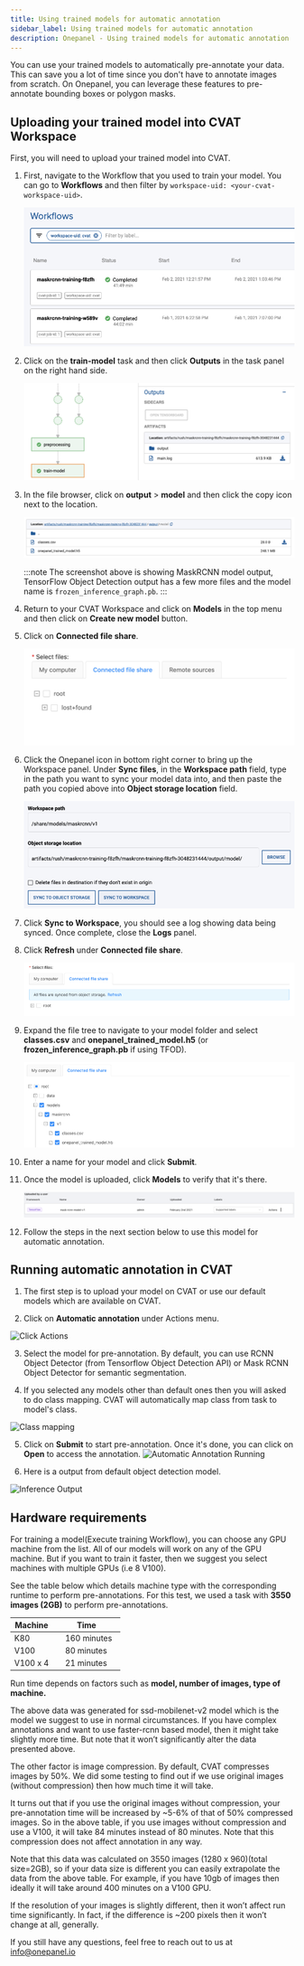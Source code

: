 ```yaml
---
title: Using trained models for automatic annotation
sidebar_label: Using trained models for automatic annotation
description: Onepanel - Using trained models for automatic annotation
---
```


You can use your trained models to automatically pre-annotate your data. This can save you a lot of time since you don't have to annotate images from scratch. On Onepanel, you can leverage these features to pre-annotate bounding boxes or polygon masks.

## Uploading your trained model into CVAT Workspace

First, you will need to upload your trained model into CVAT.

1. First, navigate to the Workflow that you used to train your model. You can go to **Workflows** and then filter by `workspace-uid: <your-cvat-workspace-uid>`.

    ![](../../../static/img/automatic-annotation-131131.png)

2. Click on the **train-model** task and then click **Outputs** in the task panel on the right hand side.

    ![](../../../static/img/automatic-annotation-130955.png)

3. In the file browser, click on **output** > **model** and then click the copy icon next to the location.

    ![](../../../static/img/automatic-annotation-131405.png)

    :::note
    The screenshot above is showing MaskRCNN model output, TensorFlow Object Detection output has a few more files and the model name is `frozen_inference_graph.pb`.
    :::

4. Return to your CVAT Workspace and click on **Models** in the top menu and then click on **Create new model** button.

5. Click on **Connected file share**.

    ![](../../../static/img/quickstart-212157.png)
  
6. Click the Onepanel icon in bottom right corner to bring up the Workspace panel. Under **Sync files**, in the **Workspace path** field, type in the path you want to sync your model data into, and then paste the path you copied above into **Object storage location** field.

    ![](../../../static/img/automatic-annotation-142205.png)

7. Click **Sync to Workspace**, you should see a log showing data being synced. Once complete, close the **Logs** panel.

8. Click **Refresh** under **Connected file share**.

    ![](../../../static/img/automatic-annotation-142859.png)

9.  Expand the file tree to navigate to your model folder and select **classes.csv** and **onepanel_trained_model.h5** (or **frozen_inference_graph.pb** if using TFOD).

    ![](../../../static/img/automatic-annotation-143127.png)

10. Enter a name for your model and click **Submit**.

11. Once the model is uploaded, click **Models** to verify that it's there.

    ![](../../../static/img/automatic-annotation-143520.png)

12. Follow the steps in the next section below to use this model for automatic annotation.

## Running automatic annotation in CVAT

1. The first step is to upload your model on CVAT or use our default models which are available on CVAT. 

2. Click on **Automatic annotation** under Actions menu. 

  ![Click Actions](/img/cvat_select_automatic_annotation.png)

3. Select the model for pre-annotation. By default, you can use RCNN Object Detector (from Tensorflow Object Detection API) or  Mask RCNN Object Detector for semantic segmentation.

4. If you selected any models other than default ones then you will asked to do class mapping. CVAT will automatically map class from task to model's class.

  ![Class mapping](/img/class_mapping.png)

5. Click on **Submit** to start pre-annotation. Once it's done, you can click on **Open** to access the annotation.
  ![Automatic Annotation Running](/img/cvat_automatic_annotation_running.png)

6. Here is a output from default object detection model.

  ![Inference Output](/img/cvat_inference_output.png)

## Hardware requirements 

For training a model(Execute training Workflow), you can choose any GPU machine from the list. All of our models will work on any of the GPU machine. But if you want to train it faster, then we suggest you select machines with multiple GPUs (i.e 8 V100).

See the table below which details machine type with the corresponding runtime to perform pre-annotations.
For this test, we used a task with **3550 images (2GB)** to perform pre-annotations.

Machine     | Time     
------------|---------------
K80         | 160 minutes  
V100        | 80 minutes 
V100 x 4    | 21 minutes 

Run time depends on factors such as **model, number of images, type of machine.**

The above data was generated for ssd-mobilenet-v2 model which is the model we suggest to use in normal circumstances. If you have complex annotations and want to use faster-rcnn based model, then it might take slightly more time. But note that it won’t significantly alter the data presented above.

The other factor is image compression. By default, CVAT compresses images by 50%. We did some testing to find out if we use original images (without compression) then how much time it will take.

It turns out that if you use the original images without compression, your pre-annotation time will be increased by ~5-6% of that of 50% compressed images. So in the above table, if you use images without compression and use a V100, it will take 84 minutes instead of 80 minutes. Note that this compression does not affect annotation in any way.

Note that this data was calculated on 3550 images (1280 x 960)(total size=2GB), so if your data size is different you can easily extrapolate the data from the above table. For example, if you have 10gb of images then ideally it will take around 400 minutes on a V100 GPU. 

If the resolution of your images is slightly different, then it won’t affect run time significantly. In fact, if the difference is ~200 pixels then it won’t change at all, generally.

If you still have any questions, feel free to reach out to us at info@onepanel.io